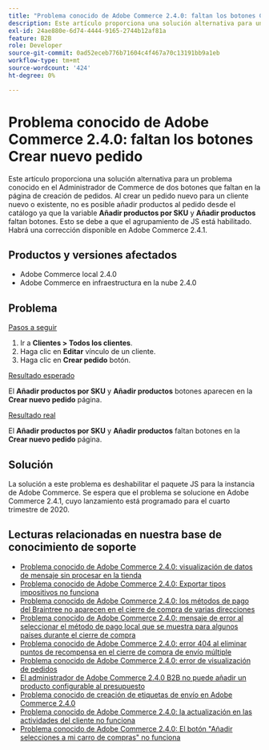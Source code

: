 ```yaml
---
title: "Problema conocido de Adobe Commerce 2.4.0: faltan los botones Crear nuevo pedido"
description: Este artículo proporciona una solución alternativa para un problema conocido en el Administrador de Commerce de dos botones que faltan en la página de creación de pedidos. Al crear un pedido nuevo para un cliente nuevo o existente, no es posible añadir productos al pedido desde el catálogo, ya que faltan los botones **Añadir productos por SKU** y **Añadir productos**. Esto se debe a que el agrupamiento de JS está habilitado. Habrá una corrección disponible en Adobe Commerce 2.4.1.
exl-id: 24ae880e-6d74-4444-9165-2744b12af81a
feature: B2B
role: Developer
source-git-commit: 0ad52eceb776b71604c4f467a70c13191bb9a1eb
workflow-type: tm+mt
source-wordcount: '424'
ht-degree: 0%

---
```


# Problema conocido de Adobe Commerce 2.4.0: faltan los botones Crear nuevo pedido

Este artículo proporciona una solución alternativa para un problema conocido en el Administrador de Commerce de dos botones que faltan en la página de creación de pedidos. Al crear un pedido nuevo para un cliente nuevo o existente, no es posible añadir productos al pedido desde el catálogo ya que la variable **Añadir productos por SKU** y **Añadir productos** faltan botones. Esto se debe a que el agrupamiento de JS está habilitado. Habrá una corrección disponible en Adobe Commerce 2.4.1.

## Productos y versiones afectados

* Adobe Commerce local 2.4.0
* Adobe Commerce en infraestructura en la nube 2.4.0

## Problema

<u>Pasos a seguir</u>

1. Ir a **Clientes > Todos los clientes**.
1. Haga clic en **Editar** vínculo de un cliente.
1. Haga clic en **Crear pedido** botón.

<u>Resultado esperado</u>

El **Añadir productos por SKU** y **Añadir productos** botones aparecen en la **Crear nuevo pedido** página.

<u>Resultado real</u>

El **Añadir productos por SKU** y **Añadir productos** faltan botones en la **Crear nuevo pedido** página.

## Solución

La solución a este problema es deshabilitar el paquete JS para la instancia de Adobe Commerce. Se espera que el problema se solucione en Adobe Commerce 2.4.1, cuyo lanzamiento está programado para el cuarto trimestre de 2020.

## Lecturas relacionadas en nuestra base de conocimiento de soporte

* [Problema conocido de Adobe Commerce 2.4.0: visualización de datos de mensaje sin procesar en la tienda](/help/troubleshooting/storefront/magento-2-4-0-issue-storefront-raw-message-data-display.md)
* [Problema conocido de Adobe Commerce 2.4.0: Exportar tipos impositivos no funciona](/help/troubleshooting/miscellaneous/magento-2-4-0-known-issue-export-tax-rates-does-not-work.md)
* [Problema conocido de Adobe Commerce 2.4.0: los métodos de pago del Braintree no aparecen en el cierre de compra de varias direcciones](/help/troubleshooting/payments/magento-2-4-0-braintree-not-in-multiple-addresses-checkout.md)
* [Problema conocido de Adobe Commerce 2.4.0: mensaje de error al seleccionar el método de pago local que se muestra para algunos países durante el cierre de compra](/help/troubleshooting/payments/magento-2-4-0-checkout-error-selecting-local-payments.md)
* [Problema conocido de Adobe Commerce 2.4.0: error 404 al eliminar puntos de recompensa en el cierre de compra de envío múltiple](/help/troubleshooting/storefront/magento-2-4-0-404-error-removing-rewards-points-on-multi-shipping-checkout.md)
* [Problema conocido de Adobe Commerce 2.4.0: error de visualización de pedidos](/help/troubleshooting/storefront/magento-2-4-0-known-issue-orders-display-error.md)
* [El administrador de Adobe Commerce 2.4.0 B2B no puede añadir un producto configurable al presupuesto](/help/troubleshooting/miscellaneous/magento-2-4-0-b2b-admin-can-t-add-configurable-product-to-quote.md)
* [Problema conocido de creación de etiquetas de envío en Adobe Commerce 2.4.0](/help/troubleshooting/known-issues-patches-attached/shipping-labels-creation-known-issue-in-magento-2-4-0.md)
* [Problema conocido de Adobe Commerce 2.4.0: la actualización en las actividades del cliente no funciona](/help/troubleshooting/miscellaneous/magento-2-4-0-refresh-on-customer-activities-does-not-work.md)
* [Problema conocido de Adobe Commerce 2.4.0: El botón &quot;Añadir selecciones a mi carro de compras&quot; no funciona](/help/troubleshooting/miscellaneous/magento-2-4-0-add-selections-to-my-cart-does-not-work.md)

